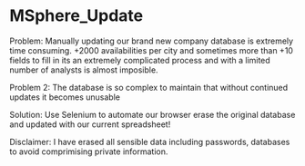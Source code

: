 # MSphere_Update

Problem: Manually updating our brand new company database is extremely time consuming.  +2000 availabilities per city and sometimes
more than +10 fields to fill in its an extremely complicated process and with a limited number of analysts is almost imposible.

Problem 2: The database is so complex to maintain that without continued updates it becomes unusable

Solution: Use Selenium to automate our browser erase the original database and updated with our current spreadsheet!

Disclaimer: I have erased all sensible data including passwords, databases to avoid comprimising private information.
